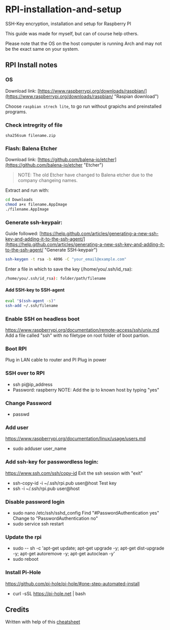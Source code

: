# RPI-installation-and-setup
SSH-Key encryption, installation and setup for Raspberry PI

This guide was made for myself, but can of course help others.

Please note that the OS on the host computer is running Arch and may not be the exact same on your system.

## RPI Install notes

### OS
Download link: [https://www.raspberrypi.org/downloads/raspbian/](https://www.raspberrypi.org/downloads/raspbian/ "Raspian download")

Choose `raspbian strech lite`, to go run without grapichs and preinstalled programs.

### Check intregrity of file
`sha256sum filename.zip`

### Flash: Balena Etcher
Download link: [https://github.com/balena-io/etcher](https://github.com/balena-io/etcher "Etcher")

> NOTE: The old Etcher have changed to Balena etcher due to the company changeing names.


Extract and run with:
```bash
cd Downloads
chmod a+x filename.AppImage
./filename.AppImage
```

### Generate ssh-keypair:
Guide followed: [https://help.github.com/articles/generating-a-new-ssh-key-and-adding-it-to-the-ssh-agent/](https://help.github.com/articles/generating-a-new-ssh-key-and-adding-it-to-the-ssh-agent/ "Generate SSH-keypair")

```bash
ssh-keygen -t rsa -b 4096 -C "your_email@example.com"
```
Enter a file in which to save the key (/home/you/.ssh/id_rsa):
```bash
/home/you/.ssh/id_rsa): folder/path/filename
```

#### Add SSH-key to SSH-agent
```bash
eval "$(ssh-agent -s)"
ssh-add ~/.ssh/filename
```

### Enable SSH on headless boot
https://www.raspberrypi.org/documentation/remote-access/ssh/unix.md
Add a file called "ssh" with no filetype on root folder of boot partion.

### Boot RPI
Plug in LAN cable to router and PI
Plug in power

### SSH over to RPI
- ssh pi@ip_address
- Password: raspberry
NOTE: Add the ip to known host by typing "yes"

### Change Password
- passwd

### Add user
https://www.raspberrypi.org/documentation/linux/usage/users.md
- sudo adduser user_name

### Add ssh-key for passwordless login:
https://www.ssh.com/ssh/copy-id
Exit the ssh session with "exit"
- ssh-copy-id -i ~/.ssh/rpi.pub user@host
Test key
- ssh -i ~/.ssh/rpi.pub user@host

### Disable password login
- sudo nano /etc/ssh/sshd_config
Find "#PasswordAuthentication yes"
Change to "PasswordAuthentication no"
- sudo service ssh restart

### Update the rpi
- sudo -- sh -c 'apt-get update; apt-get upgrade -y; apt-get dist-upgrade -y; apt-get autoremove -y; apt-get autoclean -y'
- sudo reboot

### Install Pi-Hole
https://github.com/pi-hole/pi-hole/#one-step-automated-install
- curl -sSL https://pi-hole.net | bash

## Credits
Written with help of this [cheatsheet](https://github.com/adam-p/markdown-here/wiki/Markdown-Cheatsheet)
